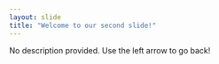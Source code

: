 ```yaml
---
layout: slide
title: "Welcome to our second slide!"
---
```

No description provided.
Use the left arrow to go back!
